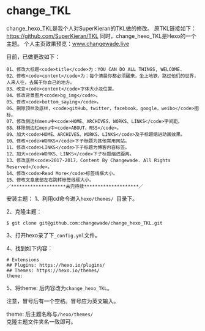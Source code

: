 # change_TKL
change_hexo_TKL是我个人对SuperKieran的TKL做的修改。
原TKL链接如下：https://github.com/SuperKieran/TKL
同时，change_hexo_TKL是Hexo的一个主题。
个人主页效果预览：www.changewade.live

目前，已做更改如下：
```
01、修改大标题<code>title</code>为：YOU CAN DO ALL THINGS, WELCOME.
02、修改<code>content</code>为：每个清晨你都必须醒来，坐上地铁，路过他们的世界，人来人往，去属于你自己的地方。
03、改变<code>content</code>字体大小及位置。
04、修改背景图片<code>bg_img</code>。
05、修改<code>bottom_saying</code>。
06、删除顶栏及底栏，<code>gitHub，twitter，facebook，google，weibo</code>图标。
07、修改侧边栏menu中<code>HOME、ARCHIVES、WORKS、LINKS</code>字间距。
08、移除侧边栏menu中<code>ABOUT、RSS</code>。
09、加大<code>HOME、ARCHIVES、WORKS、LINKS</code>及子标题缩进动画效果。
10、修改<code>WORKS</code>下子标题为其他常用网站。
11、修改<code>LINKS</code>下子标题为博客内容标签。
12、加大<code>WORKS、LINKS</code>下子标题缩进距离。
13、修改底栏<code>2017-2017，Content By Changewade. All Rights Reserved</code>。
14、修改<code>Read More</code>标签线框大小。
15、修改文章底部左右跳转标签线框大小。
／********************未完待续********************／
```
安装主题：
1、利用cd命令进入<code>hexo/themes/ </code>目录下。

2、克隆主题：
```
$ git clone git@github.com:changewade/change_hexo_TKL.git
```
3、打开hexo录了下<code>_config.yml</code>文件。

4、找到如下内容：
```
# Extensions
## Plugins: https://hexo.io/plugins/
## Themes: https://hexo.io/themes/
theme: 
```
5、将theme: 后内容改为<code>change_hexo_TKL</code>。

注意，冒号后有一个空格。冒号应为英文输入。

theme: 后主题名称与<code>/hexo/themes/ </code>克隆主题文件夹名一致即可。

